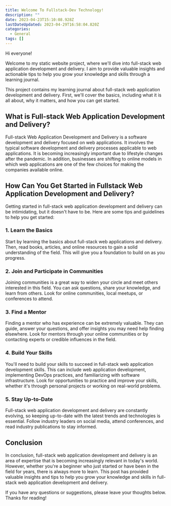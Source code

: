 ```yaml
---
title: Welcome To Fullstack-Dev Technology!
description: ""
date: 2023-04-23T15:10:08.928Z
lastDateUpdated: 2023-04-29T16:58:04.820Z
categories:
  - General
tags: []
---
```


Hi everyone!

Welcome to my static website project, where we'll dive into full-stack web application development and delivery. I aim to provide valuable insights and actionable tips to help you grow your knowledge and skills through a learning journal.

This project contains my learning journal about full-stack web application development and delivery. First, we'll cover the basics, including what it is all about, why it matters, and how you can get started.

## What is Full-stack Web Application Development and Delivery?

Full-stack Web Application Development and Delivery is a software development and delivery focused on web applications. It involves the typical software development and delivery processes applicable to web applications. It is becoming increasingly important due to lifestyle changes after the pandemic. In addition, businesses are shifting to online models in which web applications are one of the few choices for making the companies available online.

## How Can You Get Started in Fullstack Web Application Development and Delivery?

Getting started in full-stack web application development and delivery can be intimidating, but it doesn't have to be. Here are some tips and guidelines to help you get started:

### 1. Learn the Basics

Start by learning the basics about full-stack web applications and delivery. Then, read books, articles, and online resources to gain a solid understanding of the field. This will give you a foundation to build on as you progress.

### 2. Join and Participate in Communities

Joining communities is a great way to widen your circle and meet others interested in this field. You can ask questions, share your knowledge, and learn from others. Look for online communities, local meetups, or conferences to attend.

### 3. Find a Mentor

Finding a mentor who has experience can be extremely valuable. They can guide, answer your questions, and offer insights you may need help finding elsewhere. Look for mentors through your online communities or by contacting experts or credible influences in the field.

### 4. Build Your Skills

You'll need to build your skills to succeed in full-stack web application development skills. This can include web application development, implementing DevOps practices, and familiarizing with software infrastructure. Look for opportunities to practice and improve your skills, whether it's through personal projects or working on real-world problems.

### 5. Stay Up-to-Date

Full-stack web application development and delivery are constantly evolving, so keeping up-to-date with the latest trends and technologies is essential. Follow industry leaders on social media, attend conferences, and read industry publications to stay informed.

## Conclusion

In conclusion, full-stack web application development and delivery is an area of expertise that is becoming increasingly relevant in today's world. However, whether you're a beginner who just started or have been in the field for years, there is always more to learn. This post has provided valuable insights and tips to help you grow your knowledge and skills in full-stack web application development and delivery.

If you have any questions or suggestions, please leave your thoughts below. Thanks for reading!
